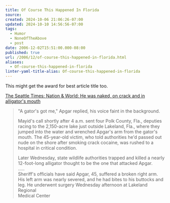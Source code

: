```yaml
---
title: Of Course This Happened In Florida
source: 
created: 2024-10-06 21:06:26-07:00
updated: 2024-10-10 14:56:56-07:00
tags:
  - Humor
  - NoneOfTheAbove
  - post
date: 2006-12-02T15:51:00.000-08:00
published: true
url: /2006/12/of-course-this-happened-in-florida.html
aliases:
  - Of-course-this-happened-in-florida
linter-yaml-title-alias: Of-course-this-happened-in-florida
---
```



This might get the award for best article title too.  
  
[The Seattle Times: Nation & World: He was naked, on crack and in alligator's mouth](https://seattletimes.nwsource.com/html/nationworld/2003456199_gator01.html)  

> "A gator's got me," Apgar replied, his voice faint in the background.  
>   
>   
>   
> Mayid's call shortly after 4 a.m. sent four Polk County, Fla., deputies racing to the 2,150-acre lake just outside Lakeland, Fla., where they jumped into the water and wrenched Apgar's arm from the gator's mouth. The 45-year-old victim, who told authorities he'd passed out nude on the shore after smoking crack cocaine, was rushed to a hospital in critical condition.  
>   
>   
>   
> Later Wednesday, state wildlife authorities trapped and killed a nearly 12-foot-long alligator thought to be the one that attacked Apgar.  
> .....  
> Sheriff's officials have said Apgar, 45, suffered a broken right arm.  
> His left arm was nearly severed, and he had bites to his buttocks and  
> leg. He underwent surgery Wednesday afternoon at Lakeland Regional  
> Medical Center

[](https://slashdot.org/article.pl?sid=06/12/01/2215241)